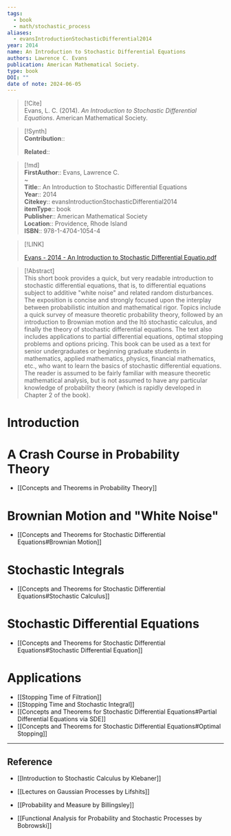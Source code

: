 ```yaml
---
tags:
  - book
  - math/stochastic_process
aliases:
  - evansIntroductionStochasticDifferential2014
year: 2014
name: An Introduction to Stochastic Differential Equations
authors: Lawrence C. Evans
publication: American Mathematical Society.
type: book
DOI: ""
date of note: 2024-06-05
---
```


> [!Cite]  
> Evans, L. C. (2014). _An Introduction to Stochastic Differential Equations_. American Mathematical Society.

>[!Synth]  
>**Contribution**::  
>  
>**Related**::   
>  
  
>[!md]  
> **FirstAuthor**:: Evans, Lawrence C.  
~  
> **Title**:: An Introduction to Stochastic Differential Equations  
> **Year**:: 2014  
> **Citekey**:: evansIntroductionStochasticDifferential2014  
> **itemType**:: book  
> **Publisher**:: American Mathematical Society  
> **Location**:: Providence, Rhode Island  
> **ISBN**:: 978-1-4704-1054-4  

> [!LINK]  
> 
> [Evans - 2014 - An Introduction to Stochastic Differential Equatio.pdf](file:///Users/lukexie/Zotero/storage/54E2JC5F/Evans%20-%202014%20-%20An%20Introduction%20to%20Stochastic%20Differential%20Equatio.pdf) 
>  

> [!Abstract]  
> This short book provides a quick, but very readable introduction to stochastic differential equations, that is, to differential equations subject to additive "white noise" and related random disturbances. The exposition is concise and strongly focused upon the interplay between probabilistic intuition and mathematical rigor. Topics include a quick survey of measure theoretic probability theory, followed by an introduction to Brownian motion and the Itô stochastic calculus, and finally the theory of stochastic differential equations. The text also includes applications to partial differential equations, optimal stopping problems and options pricing. This book can be used as a text for senior undergraduates or beginning graduate students in mathematics, applied mathematics, physics, financial mathematics, etc., who want to learn the basics of stochastic differential equations. The reader is assumed to be fairly familiar with measure theoretic mathematical analysis, but is not assumed to have any particular knowledge of probability theory (which is rapidly developed in Chapter 2 of the book).  

# Introduction


# A Crash Course in Probability Theory

- [[Concepts and Theorems in Probability Theory]]

# Brownian Motion and "White Noise"

- [[Concepts and Theorems for Stochastic Differential Equations#Brownian Motion]]

# Stochastic Integrals

- [[Concepts and Theorems for Stochastic Differential Equations#Stochastic Calculus]]


# Stochastic Differential Equations

- [[Concepts and Theorems for Stochastic Differential Equations#Stochastic Differential Equation]]

# Applications

- [[Stopping Time of Filtration]]
- [[Stopping Time and Stochastic Integral]]
- [[Concepts and Theorems for Stochastic Differential Equations#Partial Differential Equations via SDE]]
- [[Concepts and Theorems for Stochastic Differential Equations#Optimal Stopping]]



-----
## Reference


- [[Introduction to Stochastic Calculus by Klebaner]]

- [[Lectures on Gaussian Processes by Lifshits]]
- [[Probability and Measure by Billingsley]]
- [[Functional Analysis for Probability and Stochastic Processes by Bobrowski]]